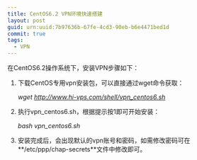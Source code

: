 ```yaml
---
title: CentOS6.2 VPN环境快速搭建
layout: post
guid: urn:uuid:7b97636b-67fe-4cd3-90eb-b6e4471bed1d
commit: true
tags:
  - VPN
---
```


在CentOS6.2操作系统下，安装VPN步骤如下：

1. 下载CentOS专用vpn安装包，可以直接通过wget命令获取：

    _wget http://www.hi-vps.com/shell/vpn_centos6.sh_

2. 执行vpn_centos6.sh，根据提示按1即可开始安装：

    _bash vpn_centos6.sh_

3. 安装完成后，会出现默认的vpn账号和密码，如需修改密码可在**/etc/ppp/chap-secrets**文件中修改即可。

